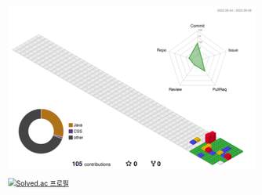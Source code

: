 
![](./profile-3d-contrib/profile-gitblock.svg)


[![Solved.ac
프로필](http://mazassumnida.wtf/api/v2/generate_badge?boj=babyho99)](https://solved.ac/babyho99)
